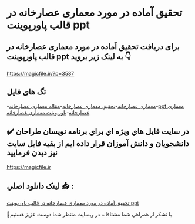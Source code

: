 # تحقیق آماده در مورد معماری عصارخانه در قالب پاورپوینت ppt

## برای دریافت تحقیق آماده در مورد معماری عصارخانه در قالب پاورپوینت ppt به لینک زیر بروید 👇

https://magicfile.ir/?p=3587

## تگ های فایل

-[معماری عصارخانه](https://magicfile.ir/product/%d8%aa%d8%ad%d9%82%db%8c%d9%82-%d9%85%d8%b9%d9%85%d8%a7%d8%b1%db%8c-%d8%b9%d8%b5%d8%a7%d8%b1%d8%ae%d8%a7%d9%86%d9%87-%d8%af%d8%b1%d9%be%d8%a7%d9%88%d8%b1%d9%be%d9%88%db%8c%d9%86%d8%aa/)-[تحقیق معماری عصارخانه](https://magicfile.ir/product/%d8%aa%d8%ad%d9%82%db%8c%d9%82-%d9%85%d8%b9%d9%85%d8%a7%d8%b1%db%8c-%d8%b9%d8%b5%d8%a7%d8%b1%d8%ae%d8%a7%d9%86%d9%87-%d8%af%d8%b1%d9%be%d8%a7%d9%88%d8%b1%d9%be%d9%88%db%8c%d9%86%d8%aa/)-[مقاله معماری عصارخانه](https://magicfile.ir/product/%d8%aa%d8%ad%d9%82%db%8c%d9%82-%d9%85%d8%b9%d9%85%d8%a7%d8%b1%db%8c-%d8%b9%d8%b5%d8%a7%d8%b1%d8%ae%d8%a7%d9%86%d9%87-%d8%af%d8%b1%d9%be%d8%a7%d9%88%d8%b1%d9%be%d9%88%db%8c%d9%86%d8%aa/)-[ppt معماری عصارخانه](https://magicfile.ir/product/%d8%aa%d8%ad%d9%82%db%8c%d9%82-%d9%85%d8%b9%d9%85%d8%a7%d8%b1%db%8c-%d8%b9%d8%b5%d8%a7%d8%b1%d8%ae%d8%a7%d9%86%d9%87-%d8%af%d8%b1%d9%be%d8%a7%d9%88%d8%b1%d9%be%d9%88%db%8c%d9%86%d8%aa/)-[پاورپوینت معماری عصارخانه](https://magicfile.ir/product/%d8%aa%d8%ad%d9%82%db%8c%d9%82-%d9%85%d8%b9%d9%85%d8%a7%d8%b1%db%8c-%d8%b9%d8%b5%d8%a7%d8%b1%d8%ae%d8%a7%d9%86%d9%87-%d8%af%d8%b1%d9%be%d8%a7%d9%88%d8%b1%d9%be%d9%88%db%8c%d9%86%d8%aa/)

## ✔️ در سايت فايل هاي ويژه اي براي برنامه نويسان طراحان دانشجويان و دانش آموزان قرار داده ايم از بقيه فايل سايت نيز ديدن فرماييد

https://magicfile.ir


## لينک دانلود اصلي 📥 :

[تحقیق آماده در مورد معماری عصارخانه در قالب پاورپوینت ppt](https://magicfile.ir/product/%d8%aa%d8%ad%d9%82%db%8c%d9%82-%d9%85%d8%b9%d9%85%d8%a7%d8%b1%db%8c-%d8%b9%d8%b5%d8%a7%d8%b1%d8%ae%d8%a7%d9%86%d9%87-%d8%af%d8%b1%d9%be%d8%a7%d9%88%d8%b1%d9%be%d9%88%db%8c%d9%86%d8%aa/) 


🙏با تشکر از همراهي شما مشتاقانه در وبسایت منتظر شما دوست عزیز هستیم

